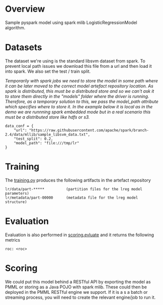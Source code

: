 
# Overview
Sample pyspark model using spark mlib LogisticRegressionModel algorithm.

# Datasets
The dataset we're using is the standard libsvm dataset from spark. To prevent local path issues we download this file from a url and then load it into spark. We also set the test / train split.
 
*Temporarily with spark jobs we need to store the model in some path where it can be later moved to the correct model artefact repository location. As spark is distributed, this must be a distributed store and so we can't ask it to store them directly in the "models" folder where the driver is running. Therefore, as a temporary solution to this, we pass the model_path attribute which specifies where to store it. In the example below it is local as in the demo we are runnning spark embedded mode but in a real scenario this must be a distributed store like hdfs or s3.*

    data_conf = {
        "url": "https://raw.githubusercontent.com/apache/spark/branch-2.4/data/mllib/sample_libsvm_data.txt",
        "test_split": 0.2,
        "model_path": "file:///tmp/lr"
    }


# Training
The [training.oy](model_modules/training.py) produces the following artifacts in the artefact repository

    lr/data/part-*****          (partition files for the lreg model parameters)
    lr/metadata/part-00000      (metadata file for the lreg model structure)


# Evaluation
Evaluation is also performed in [scoring.evluate](model_modules/scoring.py) and it returns the following metrics

    roc: <roc>
    

# Scoring 
We could put this model behind a RESTful API by exporting the model as PMML or storing as a Java POJO with spark mlib. These could then be deployed in the PMML RESTful engine we support. If it is a s a batch or streaming process, you will need to create the relevant engine/job to run it. 
